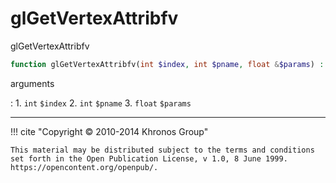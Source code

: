 # glGetVertexAttribfv
glGetVertexAttribfv

```php
function glGetVertexAttribfv(int $index, int $pname, float &$params) : void
```

arguments

:    1. `int` `$index` 
    2. `int` `$pname` 
    3. `float` `$params` 

---
     

!!! cite "Copyright © 2010-2014 Khronos Group"

    This material may be distributed subject to the terms and conditions set forth in the Open Publication License, v 1.0, 8 June 1999. https://opencontent.org/openpub/.